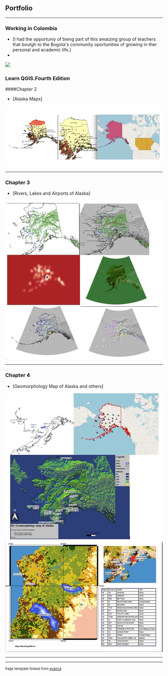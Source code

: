 ## Portfolio

---
### Working in Colombia
- [I had the opportuniy of bieng part of this amaizing group of teachers that boutgh to the Bogota's community oportunities of growing in ther personal and academic life.]
-
 <a href="https://youtu.be/CsW9gm01qoE?list=LL"> <img src="ltorres2.github.io/images/3C7550E5-8F23-4F7F-812B-AB26C26E5197.jpeg?raw=true"/> </a> 



### Learn QGIS.Fourth Edition
####Chapter 2 

- [Alaska Maps]
<img src="/images/Chapter 2.jpeg?raw=true"/>

---

### Chapter 3

- [Rivers, Lakes and Airports of Alaska]
<img src="/images/Chapter 3.jpeg?raw=true"/>

---

### Chapter 4

- [Geomorphology Map of Alaska and others]
<img src="/images/Chapter 4.jpeg?raw=true"/>
<img src="/images/Image 3-02-21 at 3.08 PM.jpeg?raw=true"/>

---



---
<p style="font-size:11px">Page template forked from <a href="https://github.com/evanca/quick-portfolio">evanca</a></p>
<!-- Remove above link if you don't want to attibute -->
